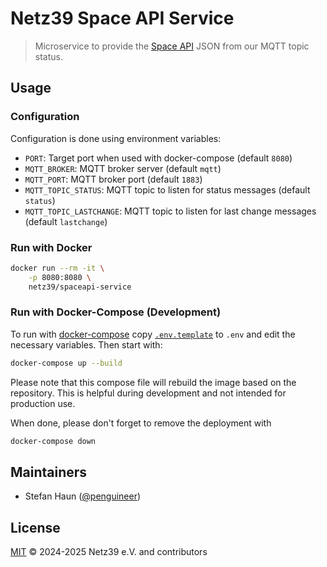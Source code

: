 # Netz39 Space API Service

> Microservice to provide the [Space API](https://spaceapi.io/) JSON from our MQTT topic status.

## Usage

### Configuration

Configuration is done using environment variables:

* `PORT`: Target port when used with docker-compose (default `8080`)
* `MQTT_BROKER`: MQTT broker server (default `mqtt`)
* `MQTT_PORT`: MQTT broker port (default `1883`)
* `MQTT_TOPIC_STATUS`: MQTT topic to listen for status messages (default `status`)
* `MQTT_TOPIC_LASTCHANGE`: MQTT topic to listen for last change messages (default `lastchange`)


### Run with Docker

```bash
docker run --rm -it \
    -p 8080:8080 \
    netz39/spaceapi-service
```

### Run with Docker-Compose (Development)

To run with [docker-compose](https://docs.docker.com/compose/) copy  [`.env.template`](.env.template) to `.env` and edit the necessary variables. Then start with:

```bash
docker-compose up --build
```

Please note that this compose file will rebuild the image based on the repository. This is helpful during development and not intended for production use.

When done, please don't forget to remove the deployment with
```bash
docker-compose down
```

## Maintainers

* Stefan Haun ([@penguineer](https://github.com/penguineer))


## License

[MIT](LICENSE.txt) © 2024-2025 Netz39 e.V. and contributors
